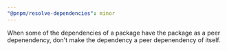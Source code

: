 ```yaml
---
"@pnpm/resolve-dependencies": minor
---
```


When some of the dependencies of a package have the package as a peer depenendency, don't make the dependency a peer depenendency of itself.
